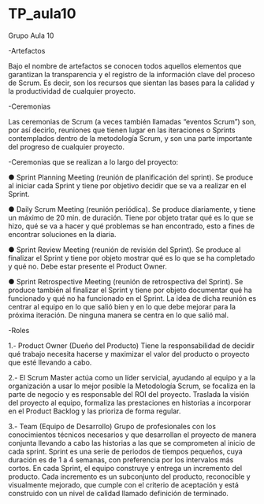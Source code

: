 # TP_aula10
Grupo Aula 10

-Artefactos 

Bajo el nombre de artefactos se conocen todos aquellos elementos que garantizan la transparencia y el registro de la información clave del proceso de Scrum.
Es decir, son los recursos que sientan las bases para la calidad y la productividad de cualquier proyecto.

-Ceremonias
 
Las ceremonias de Scrum (a veces también llamadas “eventos Scrum”) son, por así decirlo, reuniones que tienen lugar en las iteraciones o Sprints contemplados
dentro de la metodología Scrum, y son una parte importante del progreso de cualquier proyecto.

-Ceremonias que se realizan a lo largo del proyecto:

● Sprint Planning Meeting (reunión de planificación del sprint). Se produce al iniciar cada
Sprint y tiene por objetivo decidir que se va a realizar en el Sprint.

● Daily Scrum Meeting (reunión periódica). Se produce diariamente, y tiene un máximo de
20 min. de duración. Tiene por objeto tratar qué es lo que se hizo, qué se va a hacer y
qué problemas se han encontrado, esto a fines de encontrar soluciones en la diaria.

● Sprint Review Meeting (reunión de revisión del Sprint). Se produce al finalizar el Sprint y
tiene por objeto mostrar qué es lo que se ha completado y qué no. Debe estar presente el
Product Owner.

● Sprint Retrospective Meeting (reunión de retrospectiva del Sprint). Se produce también al
finalizar el Sprint y tiene por objeto documentar qué ha funcionado y qué no ha funcionado
en el Sprint. La idea de dicha reunión es centrar al equipo en lo que salió bien y en lo que
debe mejorar para la próxima iteración. De ninguna manera se centra en lo que salió mal.

-Roles

1.- Product Owner (Dueño del Producto)
Tiene la responsabilidad de decidir qué trabajo necesita hacerse y maximizar el valor del producto o proyecto que esté llevando a cabo.

2.- El Scrum Master 
actúa como un líder servicial, ayudando al equipo y a la organización a usar lo mejor posible  la Metodología Scrum, se focaliza en la parte de negocio
y es responsable del ROI del proyecto. Traslada la visión del proyecto al equipo, formaliza las prestaciones en historias a incorporar en el Product Backlog
y las prioriza de forma regular.

3.- Team (Equipo de Desarrollo)
Grupo de profesionales con los conocimientos técnicos necesarios y que desarrollan el proyecto de manera conjunta llevando a cabo las historias a las que se
comprometen al inicio de cada sprint. Sprint es una serie de periodos de tiempos pequeños, cuya duración es de 1 a 4 semanas, con preferencia por los intervalos
más cortos. En cada Sprint, el equipo construye y entrega un incremento del producto. Cada incremento es un subconjunto del producto, reconocible y visualmente
mejorado, que cumple con el criterio de aceptación y está construido con un nivel de calidad llamado definición de terminado.
